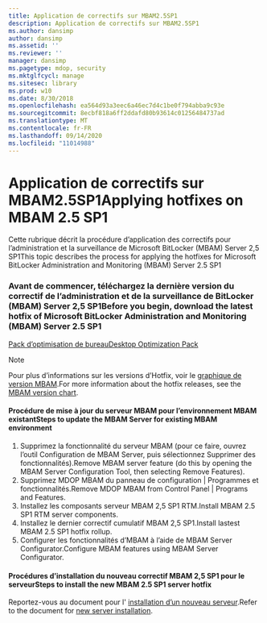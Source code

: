 ```yaml
---
title: Application de correctifs sur MBAM2.5SP1
description: Application de correctifs sur MBAM2.5SP1
ms.author: dansimp
author: dansimp
ms.assetid: ''
ms.reviewer: ''
manager: dansimp
ms.pagetype: mdop, security
ms.mktglfcycl: manage
ms.sitesec: library
ms.prod: w10
ms.date: 8/30/2018
ms.openlocfilehash: ea564d93a3eec6a46ec7d4c1be0f794abba9c93e
ms.sourcegitcommit: 8ecbf818a6ff2ddafd80b93614c01256484737ad
ms.translationtype: MT
ms.contentlocale: fr-FR
ms.lasthandoff: 09/14/2020
ms.locfileid: "11014988"
---
```

# <span data-ttu-id="fa4c1-103">Application de correctifs sur MBAM2.5SP1</span><span class="sxs-lookup"><span data-stu-id="fa4c1-103">Applying hotfixes on MBAM 2.5 SP1</span></span>
<span data-ttu-id="fa4c1-104">Cette rubrique décrit la procédure d’application des correctifs pour l’administration et la surveillance de Microsoft BitLocker (MBAM) Server 2,5 SP1</span><span class="sxs-lookup"><span data-stu-id="fa4c1-104">This topic describes the process for applying the hotfixes for Microsoft BitLocker Administration and Monitoring (MBAM) Server 2.5 SP1</span></span>

### <span data-ttu-id="fa4c1-105">Avant de commencer, téléchargez la dernière version du correctif de l’administration et de la surveillance de BitLocker (MBAM) Server 2,5 SP1</span><span class="sxs-lookup"><span data-stu-id="fa4c1-105">Before you begin, download the latest hotfix of Microsoft BitLocker Administration and Monitoring (MBAM) Server 2.5 SP1</span></span>
[<span data-ttu-id="fa4c1-106">Pack d’optimisation de bureau</span><span class="sxs-lookup"><span data-stu-id="fa4c1-106">Desktop Optimization Pack</span></span>](https://www.microsoft.com/download/details.aspx?id=57157)

> [!NOTE]
> <span data-ttu-id="fa4c1-107">Pour plus d’informations sur les versions d’Hotfix, voir le [graphique de version MBAM](https://docs.microsoft.com/archive/blogs/dubaisec/mbam-version-chart).</span><span class="sxs-lookup"><span data-stu-id="fa4c1-107">For more information about the hotfix releases, see the [MBAM version chart](https://docs.microsoft.com/archive/blogs/dubaisec/mbam-version-chart).</span></span>

#### <span data-ttu-id="fa4c1-108">Procédure de mise à jour du serveur MBAM pour l’environnement MBAM existant</span><span class="sxs-lookup"><span data-stu-id="fa4c1-108">Steps to update the MBAM Server for existing MBAM environment</span></span> 
1. <span data-ttu-id="fa4c1-109">Supprimez la fonctionnalité du serveur MBAM (pour ce faire, ouvrez l’outil Configuration de MBAM Server, puis sélectionnez Supprimer des fonctionnalités).</span><span class="sxs-lookup"><span data-stu-id="fa4c1-109">Remove MBAM server feature (do this by opening the MBAM Server Configuration Tool, then selecting Remove Features).</span></span>
2. <span data-ttu-id="fa4c1-110">Supprimez MDOP MBAM du panneau de configuration | Programmes et fonctionnalités.</span><span class="sxs-lookup"><span data-stu-id="fa4c1-110">Remove MDOP MBAM from Control Panel | Programs and Features.</span></span>
3. <span data-ttu-id="fa4c1-111">Installez les composants serveur MBAM 2,5 SP1 RTM.</span><span class="sxs-lookup"><span data-stu-id="fa4c1-111">Install MBAM 2.5 SP1 RTM server components.</span></span>
4. <span data-ttu-id="fa4c1-112">Installez le dernier correctif cumulatif MBAM 2,5 SP1.</span><span class="sxs-lookup"><span data-stu-id="fa4c1-112">Install lastest MBAM 2.5 SP1 hotfix rollup.</span></span>
5. <span data-ttu-id="fa4c1-113">Configurer les fonctionnalités d’MBAM à l’aide de MBAM Server Configurator.</span><span class="sxs-lookup"><span data-stu-id="fa4c1-113">Configure MBAM features using MBAM Server Configurator.</span></span>

#### <span data-ttu-id="fa4c1-114">Procédures d’installation du nouveau correctif MBAM 2,5 SP1 pour le serveur</span><span class="sxs-lookup"><span data-stu-id="fa4c1-114">Steps to install the new MBAM 2.5 SP1 server hotfix</span></span>
<span data-ttu-id="fa4c1-115">Reportez-vous au document pour l' [installation d’un nouveau serveur](deploying-the-mbam-25-server-infrastructure.md).</span><span class="sxs-lookup"><span data-stu-id="fa4c1-115">Refer to the document for [new server installation](deploying-the-mbam-25-server-infrastructure.md).</span></span>

